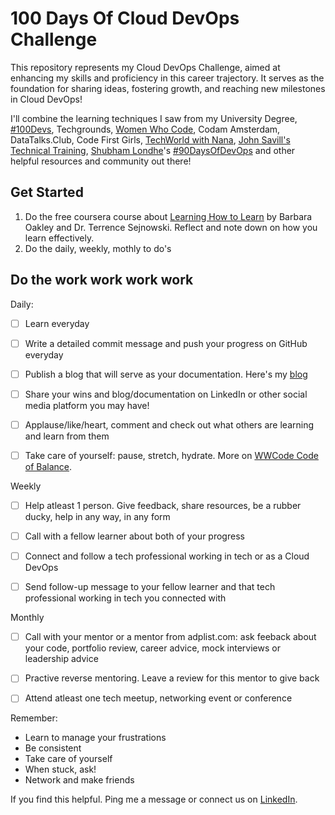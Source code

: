 # 100 Days Of Cloud DevOps Challenge

This repository represents my Cloud DevOps Challenge, aimed at enhancing my skills and proficiency in this career trajectory. It serves as the foundation for sharing ideas, fostering growth, and reaching new milestones in Cloud DevOps!

I'll combine the learning techniques I saw from my University Degree, [#100Devs](https://100devs.org/), Techgrounds, [Women Who Code](https://www.womenwhocode.com), Codam Amsterdam, DataTalks.Club, Code First Girls, [TechWorld with Nana](https://www.youtube.com/c/techworldwithnana), [John Savill's Technical Training](https://www.youtube.com/@NTFAQGuy), [Shubham Londhe](https://github.com/LondheShubham153)'s [#90DaysOfDevOps](https://github.com/LondheShubham153/90DaysOfDevOps) and other helpful resources and community out there!


## Get Started

1. Do the free coursera course about [Learning How to Learn](https://www.coursera.org/learn/learning-how-to-learn) by Barbara Oakley and Dr. Terrence Sejnowski. Reflect and note down on how you learn effectively.
2. Do the daily, weekly, mothly to do's

## Do the work work work work

Daily:
- [ ] Learn everyday
- [ ] Write a detailed commit message and push your progress on GitHub everyday
- [ ] Publish a blog that will serve as your documentation. Here's my [blog](https://anj.hashnode.dev/) 
- [ ] Share your wins and blog/documentation on LinkedIn or other social media platform you may have!
- [ ] Applause/like/heart, comment and check out what others are learning and learn from them
- [ ] Take care of yourself: pause, stretch, hydrate. More on [WWCode Code of Balance](https://www.womenwhocode.com/blog/category/mental-health).


Weekly
- [ ] Help atleast 1 person. Give feedback, share resources, be a rubber ducky, help in any way, in any form
- [ ] Call with a fellow learner about both of your progress
- [ ] Connect and follow a tech professional working in tech or as a Cloud DevOps
- [ ] Send follow-up message to your fellow learner and that tech professional working in tech you connected with


Monthly
- [ ] Call with your mentor or a mentor from adplist.com: ask feeback about your code, portfolio review, career advice, mock interviews or leadership advice
- [ ] Practive reverse mentoring. Leave a review for this mentor to give back
- [ ] Attend atleast one tech meetup, networking event or conference



Remember:
- Learn to manage your frustrations
- Be consistent
- Take care of yourself
- When stuck, ask!
- Network and make friends


If you find this helpful. Ping me a message or connect us on [LinkedIn](https://www.linkedin.com/in/anjcalleja/).
